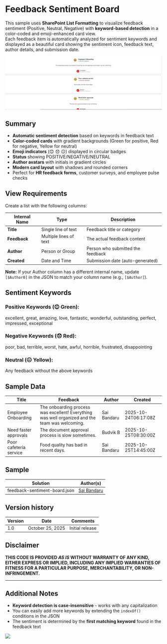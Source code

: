 # Feedback Sentiment Board

This sample uses **SharePoint List Formatting** to visualize feedback sentiment (Positive, Neutral, Negative) with **keyword-based detection** in a color-coded and emoji-enhanced card view.  
Each feedback item is automatically analyzed for sentiment keywords and displayed as a beautiful card showing the sentiment icon, feedback text, author details, and submission date.

![screenshot of the sample](assets/screenshot.png)

## Summary

- **Automatic sentiment detection** based on keywords in feedback text
- **Color-coded cards** with gradient backgrounds (Green for positive, Red for negative, Yellow for neutral)
- **Emoji indicators** (😊 😞 😐) displayed in circular badges
- **Status** showing POSITIVE/NEGATIVE/NEUTRAL
- **Author avatars** with initials in gradient circles
- **Modern card layout** with shadows and rounded corners
- Perfect for **HR feedback forms**, customer surveys, and employee pulse checks

## View Requirements

Create a list with the following columns:

| Internal Name   | Type                        | Description                           |
|-----------------|-----------------------------|---------------------------------------|
| **Title**       | Single line of text         | Feedback title or category            |
| **Feedback**    | Multiple lines of text      | The actual feedback content           |
| **Author**      | Person or Group             | Person who submitted the feedback     |
| **Created**     | Date and Time               | Submission date (auto-generated)      |

**Note:** If your Author column has a different internal name, update `[$Author0]` in the JSON to match your column name (e.g., `[$Author]`).

## Sentiment Keywords

### Positive Keywords (😊 Green):
excellent, great, amazing, love, fantastic, wonderful, outstanding, perfect, impressed, exceptional

### Negative Keywords (😞 Red):
poor, bad, terrible, worst, hate, awful, horrible, frustrated, disappointing

### Neutral (😐 Yellow):
Any feedback without the above keywords

## Sample Data

| Title                    | Feedback                                                                                      | Author             | Created              |
|--------------------------|-----------------------------------------------------------------------------------------------|--------------------|----------------------|
| Employee Onboarding      | The onboarding process was excellent! Everything was well organized and the team was welcoming. | Sai Bandaru         | 2025-10-24T06:17:08Z |
| Need faster approvals      | The document approval process is slow sometimes.           | Budvik B      | 2025-10-25T08:30:00Z |
| Poor cafeteria service       | Food quality has bad in recent days.          | Sai Bandaru       | 2025-10-25T14:45:00Z |

## Sample

Solution|Author(s)
--------|---------
feedback-sentiment-board.json | [Sai Bandaru](https://github.com/saiiiiiii)

## Version history

Version|Date|Comments
-------|----|--------
1.0|October 25, 2025|Initial release

## Disclaimer
**THIS CODE IS PROVIDED *AS IS* WITHOUT WARRANTY OF ANY KIND, EITHER EXPRESS OR IMPLIED, INCLUDING ANY IMPLIED WARRANTIES OF FITNESS FOR A PARTICULAR PURPOSE, MERCHANTABILITY, OR NON-INFRINGEMENT.**

---

## Additional Notes

- **Keyword detection is case-insensitive** - works with any capitalization
- You can easily add more keywords by extending the `indexOf()` conditions in the JSON
- The sentiment is determined by the **first matching keyword** found in the feedback text

<img src="https://pnptelemetry.azurewebsites.net/list-formatting/view-samples/feedback-sentiment-board" />